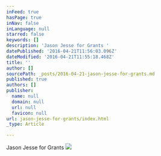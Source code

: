 ```yaml
---
inFeed: true
hasPage: true
inNav: false
inLanguage: null
starred: false
keywords: []
description: 'Jason Jesse for Grants '
datePublished: '2016-04-21T11:56:03.096Z'
dateModified: '2016-04-21T11:55:18.468Z'
title: ''
author: []
sourcePath: _posts/2016-04-21-jason-jesse-for-grants.md
published: true
authors: []
publisher:
  name: null
  domain: null
  url: null
  favicon: null
url: jason-jesse-for-grants/index.html
_type: Article

---
```

Jason Jesse for Grants ![](https://the-grid-user-content.s3-us-west-2.amazonaws.com/5c9f09bf-5f99-47ff-9f4d-85d47cbab946.jpg)